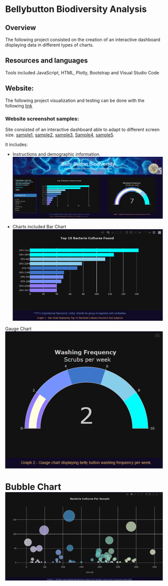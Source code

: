 
# Bellybutton Biodiversity Analysis

## Overview
The following project consisted on the creation of an interactive dashboard displaying data in different types of charts.

## Resources and languages

Tools included JavaScript, HTML, Plotly, Bootstrap and Visual Studio Code


## Website:
The following project visualization and testing can be done with the following [link]()

### Website screenshot samples:

Site consisted of an interactive dashboard able to adapt to different screen size. [sample1](Resources/sample1.png), [sample2](Resources/sample2.png), [sample3](Resources/sample3.png), [Sample4](Resources/sample4.png), [sample5](Resources/sample5.png).  


It includes: 

- Instructions and demographic information.
![fullsizeview](Resources/sample1.png)

- Charts included
Bar Chart
![BarChart](Resources/Barchart.png)

Gauge Chart
![Gaugechart](Resources/gaugechart.png)

Bubble Chart
![Bublechart](Resources/buublechart.png)
=======


